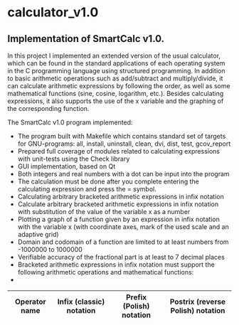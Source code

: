 # calculator_v1.0

## Implementation of SmartCalc v1.0.

In this project I implemented an extended version of the usual calculator, which can be found in the standard applications of each operating system in the C programming language using structured programming. In addition to basic arithmetic operations such as add/subtract and multiply/divide, it can calculate arithmetic expressions by following the order, as well as some mathematical functions (sine, cosine, logarithm, etc.).
Besides calculating expressions, it also supports the use of the x variable and the graphing of the corresponding function.

The SmartCalc v1.0 program implemented:
- The program built with Makefile which contains standard set of targets for GNU-programs: all, install, uninstall, clean, dvi, dist, test, gcov_report
- Prepared full coverage of modules related to calculating expressions with unit-tests using the Check library
- GUI implementation, based on Qt
- Both integers and real numbers with a dot can be input into the program
- The calculation must be done after you complete entering the calculating expression and press the = symbol.
- Calculating arbitrary bracketed arithmetic expressions in infix notation
- Calculate arbitrary bracketed arithmetic expressions in infix notation with substitution of the value of the variable x as a number
- Plotting a graph of a function given by an expression in infix notation with the variable x (with coordinate axes, mark of the used scale and an adaptive grid)
- Domain and codomain of a function are limited to at least numbers from -1000000 to 1000000
- Verifiable accuracy of the fractional part is at least to 7 decimal places
- Bracketed arithmetic expressions in infix notation must support the following arithmetic operations and mathematical functions:
- 
| Operator name | Infix (classic) notation | Prefix (Polish) notation | Postrix (reverse Polish) notation |
| ------------- |--------------------------|--------------------------|-----------------------------------|
